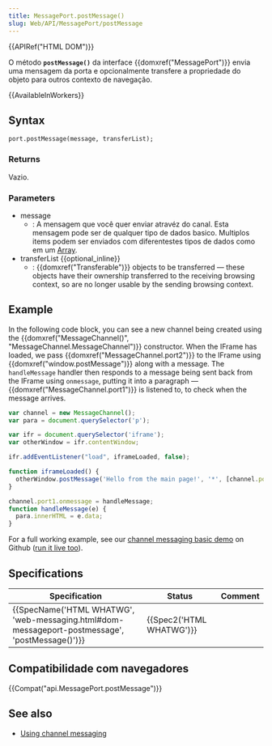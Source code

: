 ```yaml
---
title: MessagePort.postMessage()
slug: Web/API/MessagePort/postMessage
---
```

{{APIRef("HTML DOM")}}

O método **`postMessage()`** da interface {{domxref("MessagePort")}} envia uma mensagem da porta e opcionalmente transfere a propriedade do objeto para outros contexto de navegação.

{{AvailableInWorkers}}

## Syntax

```
port.postMessage(message, transferList);
```

### Returns

Vazio.

### Parameters

- message
  - : A mensagem que você quer enviar atravéz do canal. Esta mensagem pode ser de qualquer tipo de dados basico. Multiplos items podem ser enviados com diferentestes tipos de dados como em um [Array](/pt-BR/docs/Web/JavaScript/Reference/Global_Objects/Array).
- transferList {{optional_inline}}
  - : {{domxref("Transferable")}} objects to be transferred — these objects have their ownership transferred to the receiving browsing context, so are no longer usable by the sending browsing context.

## Example

In the following code block, you can see a new channel being created using the {{domxref("MessageChannel()", "MessageChannel.MessageChannel")}} constructor. When the IFrame has loaded, we pass {{domxref("MessageChannel.port2")}} to the IFrame using {{domxref("window.postMessage")}} along with a message. The `handleMessage` handler then responds to a message being sent back from the IFrame using `onmessage`, putting it into a paragraph — {{domxref("MessageChannel.port1")}} is listened to, to check when the message arrives.

```js
var channel = new MessageChannel();
var para = document.querySelector('p');

var ifr = document.querySelector('iframe');
var otherWindow = ifr.contentWindow;

ifr.addEventListener("load", iframeLoaded, false);

function iframeLoaded() {
  otherWindow.postMessage('Hello from the main page!', '*', [channel.port2]);
}

channel.port1.onmessage = handleMessage;
function handleMessage(e) {
  para.innerHTML = e.data;
}
```

For a full working example, see our [channel messaging basic demo](https://github.com/mdn/dom-examples/tree/master/channel-messaging-basic) on Github ([run it live too](https://mdn.github.io/dom-examples/channel-messaging-basic/)).

## Specifications

| Specification                                                                                                                | Status                           | Comment |
| ---------------------------------------------------------------------------------------------------------------------------- | -------------------------------- | ------- |
| {{SpecName('HTML WHATWG', 'web-messaging.html#dom-messageport-postmessage', 'postMessage()')}} | {{Spec2('HTML WHATWG')}} |         |

## Compatibilidade com navegadores

{{Compat("api.MessagePort.postMessage")}}

## See also

- [Using channel messaging](/pt-BR/docs/Web/API/Channel_Messaging_API/Using_channel_messaging)
